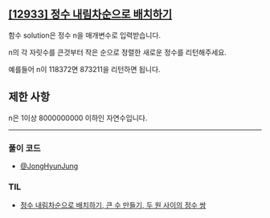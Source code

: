 ## [[12933] 정수 내림차순으로 배치하기](https://school.programmers.co.kr/learn/courses/30/lessons/12933)

함수 solution은 정수 n을 매개변수로 입력받습니다. 

n의 각 자릿수를 큰것부터 작은 순으로 정렬한 새로운 정수를 리턴해주세요. 

예를들어 n이 118372면 873211을 리턴하면 됩니다.

## 제한 사항

n은 1이상 8000000000 이하인 자연수입니다.

***

### 풀이 코드

- [@JongHyunJung](https://github.com/viaunixue/algorithm-study/blob/main/programmers/level-1/12933/jjh.py)

### TIL

* [정수 내림차순으로 배치하기, 큰 수 만들기, 두 원 사이의 정수 쌍](https://almond0115.tistory.com/entry/programmers-정수-내림차순으로-배치하기-큰-수-만들기-두-원-사이의-정수-쌍)